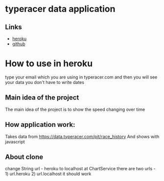 # typeracer data application

## Links
* [heroku](https://typeracer-data.herokuapp.com/)
* [github](https://github.com/jalal1995)

# How to use in heroku
type your email which you are using in typeracer.com and then you will see your data
you don't have to write dates

## Main idea of the project

The main idea of the project is to show the speed changing over time

## How application work: 

Takes data from https://data.typeracer.com/pit/race_history
And shows with javascript

## About clone

change String url - heroku to localhost at ChartService
there are two urls - 1) url.heroku 2) url.localhost
it should work 

